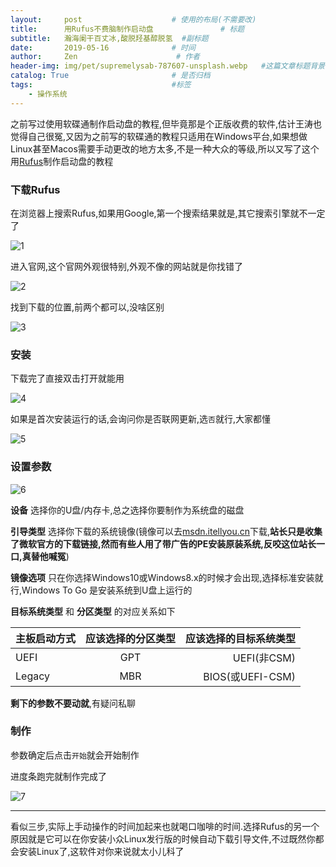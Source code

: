 ```yaml
---
layout:     post                    # 使用的布局(不需要改)
title:      用Rufus不费脑制作启动盘               # 标题
subtitle:   瀚海阑干百丈冰,酸脱羟基醇脱氢  #副标题
date:       2019-05-16              # 时间
author:     Zen                      # 作者
header-img: img/pet/supremelysab-787607-unsplash.webp   #这篇文章标题背景图片
catalog: True                       # 是否归档
tags:                               #标签
    - 操作系统
---
```

之前写过使用软碟通制作启动盘的教程,但毕竟那是个正版收费的软件,估计王涛也觉得自己很冤,又因为之前写的软碟通的教程只适用在Windows平台,如果想做Linux甚至Macos需要手动更改的地方太多,不是一种大众的等级,所以又写了这个用[Rufus](https://rufus.ie/)制作启动盘的教程

### 下载Rufus
在浏览器上搜索Rufus,如果用Google,第一个搜索结果就是,其它搜索引擎就不一定了

![1](https://raw.githubusercontent.com/zhangyiming748/zhangyiming748.github.io/master/img/Make_Bootable_USB/1.webp)

进入官网,这个官网外观很特别,外观不像的网站就是你找错了

![2](https://raw.githubusercontent.com/zhangyiming748/zhangyiming748.github.io/master/img/Make_Bootable_USB/2.webp)

找到下载的位置,前两个都可以,没啥区别

![3](https://raw.githubusercontent.com/zhangyiming748/zhangyiming748.github.io/master/img/Make_Bootable_USB/3.webp)

### 安装

下载完了直接双击打开就能用

![4](https://raw.githubusercontent.com/zhangyiming748/zhangyiming748.github.io/master/img/Make_Bootable_USB/4.webp)

如果是首次安装运行的话,会询问你是否联网更新,选`否`就行,大家都懂

![5](https://raw.githubusercontent.com/zhangyiming748/zhangyiming748.github.io/master/img/Make_Bootable_USB/5.webp)

### 设置参数

![6](https://raw.githubusercontent.com/zhangyiming748/zhangyiming748.github.io/master/img/Make_Bootable_USB/6.webp)

**设备** 选择你的U盘/内存卡,总之选择你要制作为系统盘的磁盘

**引导类型** 选择你下载的系统镜像(镜像可以去[msdn.itellyou.cn](https://msdn.itellyou.cn)下载,**站长只是收集了微软官方的下载链接,然而有些人用了带广告的PE安装原装系统,反咬这位站长一口,真替他喊冤**)

**镜像选项** 只在你选择Windows10或Windows8.x的时候才会出现,选择标准安装就行,Windows To Go 是安装系统到U盘上运行的

**目标系统类型** 和 **分区类型** 的对应关系如下

主板启动方式|应该选择的分区类型|应该选择的目标系统类型
---|:--:|---:
UEFI|GPT|UEFI(非CSM)
Legacy|MBR|BIOS(或UEFI-CSM)

**剩下的参数不要动就**,有疑问私聊

### 制作

参数确定后点击`开始`就会开始制作

进度条跑完就制作完成了

![7](https://raw.githubusercontent.com/zhangyiming748/zhangyiming748.github.io/master/img/Make_Bootable_USB/7.webp)

----

看似三步,实际上手动操作的时间加起来也就喝口咖啡的时间.选择Rufus的另一个原因就是它可以在你安装小众Linux发行版的时候自动下载引导文件,不过既然你都会安装Linux了,这软件对你来说就太小儿科了
